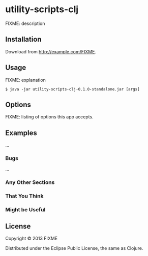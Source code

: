 # utility-scripts-clj

FIXME: description

## Installation

Download from http://example.com/FIXME.

## Usage

FIXME: explanation

    $ java -jar utility-scripts-clj-0.1.0-standalone.jar [args]

## Options

FIXME: listing of options this app accepts.

## Examples

...

### Bugs

...

### Any Other Sections
### That You Think
### Might be Useful

## License

Copyright © 2013 FIXME

Distributed under the Eclipse Public License, the same as Clojure.
